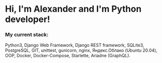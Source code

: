 # Hi, I'm Alexander and I'm Python developer!
### My current stack:
Python3, Django Web Framework, Django REST framework, SQLite3, PostgreSQL, GIT, unittest, gunicorn, nginx, Яндекс.Облако (Ubuntu 20.04), OOP, Docker, Docker-Compose, Starlette, Ariadne (GraphQL).
